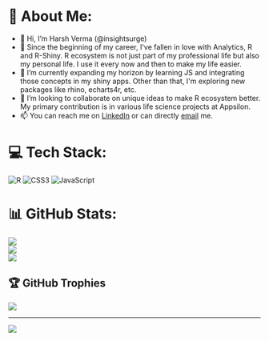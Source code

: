 # 💫 About Me:
- 👋 Hi, I’m Harsh Verma (@insightsurge)
- 👀 Since the beginning of my career, I've fallen in love with Analytics, R and R-Shiny. R ecosystem is not just part of my professional life but also my personal life. I use it every now and then to make my life easier.
- 🌱 I’m currently expanding my horizon by learning JS and integrating those concepts in my shiny apps. Other than that, I'm exploring new packages like rhino, echarts4r, etc.
- 💞️ I’m looking to collaborate on unique ideas to make R ecosystem better. My primary contribution is in various life science projects at Appsilon.
- 📫 You can reach me on [LinkedIn](www.linkedin.com/in/harshvermavsh) or can directly [email](analyticswithharsh@gmail.com) me.

# 💻 Tech Stack:
![R](https://img.shields.io/badge/r-%23276DC3.svg?style=for-the-badge&logo=r&logoColor=white) ![CSS3](https://img.shields.io/badge/css3-%231572B6.svg?style=for-the-badge&logo=css3&logoColor=white) ![JavaScript](https://img.shields.io/badge/javascript-%23323330.svg?style=for-the-badge&logo=javascript&logoColor=%23F7DF1E)

# 📊 GitHub Stats:
![](https://github-readme-stats.vercel.app/api?username=insightsurge&theme=tokyonight&hide_border=false&include_all_commits=true&count_private=true)<br/>
![](https://github-readme-streak-stats.herokuapp.com/?user=insightsurge&theme=tokyonight&hide_border=false)<br/>
![](https://github-readme-stats.vercel.app/api/top-langs/?username=insightsurge&theme=tokyonight&hide_border=false&include_all_commits=true&count_private=true&layout=compact)

## 🏆 GitHub Trophies
![](https://github-profile-trophy.vercel.app/?username=insightsurge&theme=radical&no-frame=false&no-bg=true&margin-w=4)

---
[![](https://visitcount.itsvg.in/api?id=insightsurge&icon=1&color=6)](https://visitcount.itsvg.in)

